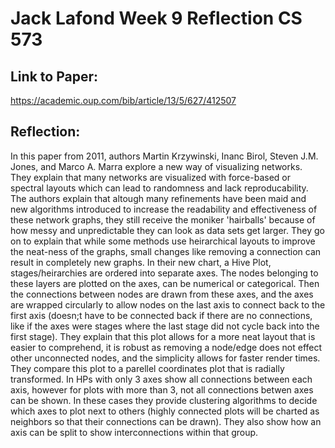 Jack Lafond
Week 9 Reflection
CS 573
===

Link to Paper:
---
https://academic.oup.com/bib/article/13/5/627/412507

Reflection:
---
In this paper from 2011, authors Martin Krzywinski, Inanc Birol, Steven J.M. Jones, and Marco A. Marra explore a new way of visualizing networks. They explain that many networks are visualized with force-based or spectral layouts which can lead to randomness and lack reproducability. The authors explain that altough many refinements have been maid and new algorithms introduced to increase the readability and effectiveness of these network graphs, they still receive the moniker 'hairballs' because of how messy and unpredictable they can look as data sets get larger. They go on to explain that while some methods use heirarchical layouts to improve the neat-ness of the graphs, small changes like removing a connection can result in completely new graphs. In their new chart, a Hive Plot, stages/heirarchies are ordered into separate axes. The nodes belonging to these layers are plotted on the axes, can be numerical or categorical. Then the connections between nodes are drawn from these axes, and the axes are wrapped circularly to allow nodes on the last axis to connect back to the first axis (doesn;t have to be connected back if there are no connections, like if the axes were stages where the last stage did not cycle back into the first stage). They explain that this plot allows for a more neat layout that is easier to comprehend, it is robust as removing a node/edge does not effect other unconnected nodes, and the simplicity allows for faster render times. They compare this plot to a parellel coordinates plot that is radially transformed. In HPs with only 3 axes show all connections between each axis, however for plots with more than 3, not all connections betwen axes can be shown. In these cases they provide clustering algorithms to decide which axes to plot next to others (highly connected plots will be charted as neighbors so that their connections can be drawn). They also show how an axis can be split to show interconnections within that group. 
